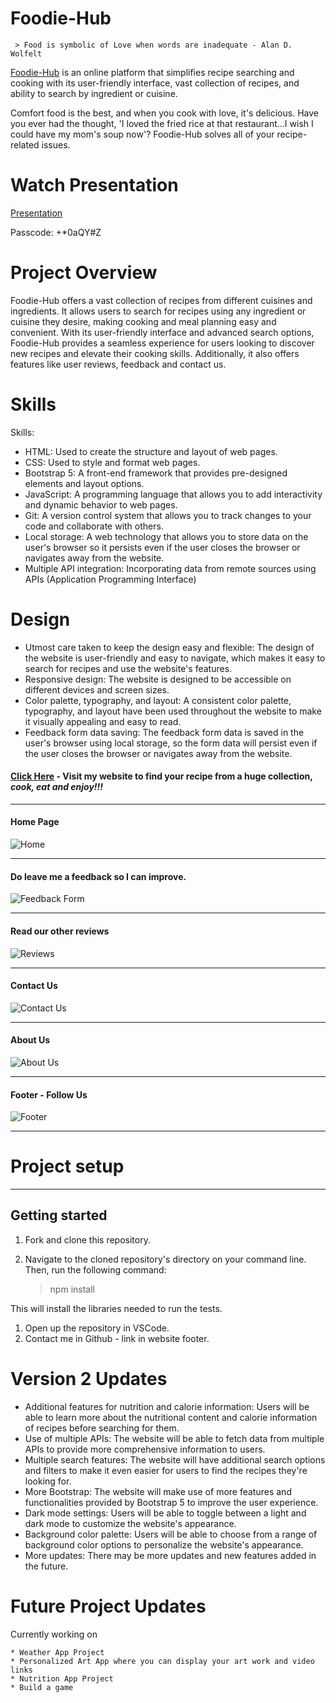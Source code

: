 # Foodie-Hub
     > Food is symbolic of Love when words are inadequate - Alan D. Wolfelt

[Foodie-Hub](https://luxury-rugelach-0106a3.netlify.app/) is an online platform that simplifies recipe searching and cooking with its user-friendly interface, vast collection of recipes, and ability to search by ingredient or cuisine.

Comfort food is the best, and when you cook with love, it's delicious. Have you ever had the thought, 'I loved the fried rice at that restaurant...I wish I could have my mom's soup now'? Foodie-Hub solves all of your recipe-related issues.

# Watch Presentation
[Presentation](https://us06web.zoom.us/rec/share/qkW5OGcQ7V8qlR1hq0Ok4WCJUkKeR7zhXIdulsrWNJ0pcli1H_TKuKXNdunncdFF.ITPUjyV4g-gP5Vwv)

Passcode: +*0aQY#Z

# Project Overview
Foodie-Hub offers a vast collection of recipes from different cuisines and ingredients. It allows users to search for recipes using any ingredient or cuisine they desire, making cooking and meal planning easy and convenient. With its user-friendly interface and advanced search options, Foodie-Hub provides a seamless experience for users looking to discover new recipes and elevate their cooking skills. Additionally, it also offers features like user reviews, feedback and contact us.

# Skills
Skills:

- HTML: Used to create the structure and layout of web pages.
- CSS: Used to style and format web pages.
- Bootstrap 5: A front-end framework that provides pre-designed elements and layout options.
- JavaScript: A programming language that allows you to add interactivity and dynamic behavior to web pages.
- Git: A version control system that allows you to track changes to your code and collaborate with others.
- Local storage: A web technology that allows you to store data on the user's browser so it persists even if the user closes the browser or navigates away from the website.
- Multiple API integration: Incorporating data from remote sources using APIs (Application Programming Interface)

# Design
* Utmost care taken to keep the design easy and flexible: The design of the website is user-friendly and easy to navigate, which makes it easy to search for recipes and use the website's features.
* Responsive design: The website is designed to be accessible on different devices and screen sizes.
* Color palette, typography, and layout: A consistent color palette, typography, and layout have been used throughout the website to make it visually appealing and easy to read.
* Feedback form data saving: The feedback form data is saved in the user's browser using local storage, so the form data will persist even if the user closes the browser or navigates away from the website.

#### [Click Here](https://luxury-rugelach-0106a3.netlify.app/) - Visit my website to find your recipe from a huge collection, _cook, eat and enjoy!!!_

---
#### Home Page
![Home](./assets/Home.png)

---

#### Do leave me a feedback so I can improve. 
![Feedback Form](./assets/Feedback%20Form.png)

---

#### Read our other reviews 
![Reviews](./assets/Reviews.png)

---

#### Contact Us 
![Contact Us](./assets/Contact%20Us.png)

---

#### About Us 
![About Us](./assets/About%20Us.png)

---

#### Footer - Follow Us
![Footer](./assets/Footer.png)

---

# Project setup
---
## Getting started

1. Fork and clone this repository.
2. Navigate to the cloned repository's directory on your command line. Then, run the following command:

     > npm install


This will install the libraries needed to run the tests.

1. Open up the repository in VSCode.
2. Contact me in Github - link in website footer.

# Version 2 Updates

- Additional features for nutrition and calorie information: Users will be able to learn more about the nutritional content and calorie information of recipes before searching for them.
- Use of multiple APIs: The website will be able to fetch data from multiple APIs to provide more comprehensive information to users.
- Multiple search features: The website will have additional search options and filters to make it even easier for users to find the recipes they're looking for.
- More Bootstrap: The website will make use of more features and functionalities provided by Bootstrap 5 to improve the user experience.
- Dark mode settings: Users will be able to toggle between a light and dark mode to customize the website's appearance.
- Background color palette: Users will be able to choose from a range of background color options to personalize the website's appearance.
- More updates: There may be more updates and new features added in the future.

# Future Project Updates

Currently working on

    * Weather App Project
    * Personalized Art App where you can display your art work and video links
    * Nutrition App Project
    * Build a game

